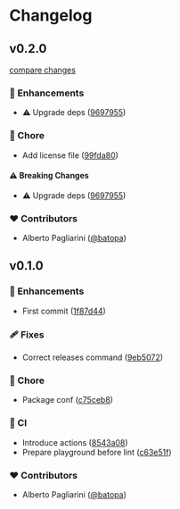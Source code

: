 # Changelog


## v0.2.0

[compare changes](https://github.com/atlasconsulting/nuxt-bedita-app-layer/compare/v0.1.0...v0.2.0)

### 🚀 Enhancements

- ⚠️  Upgrade deps ([9697955](https://github.com/atlasconsulting/nuxt-bedita-app-layer/commit/9697955))

### 🏡 Chore

- Add license file ([99fda80](https://github.com/atlasconsulting/nuxt-bedita-app-layer/commit/99fda80))

#### ⚠️ Breaking Changes

- ⚠️  Upgrade deps ([9697955](https://github.com/atlasconsulting/nuxt-bedita-app-layer/commit/9697955))

### ❤️ Contributors

- Alberto Pagliarini ([@batopa](https://github.com/batopa))

## v0.1.0


### 🚀 Enhancements

- First commit ([1f87d44](https://github.com/atlasconsulting/nuxt-bedita-app-layer/commit/1f87d44))

### 🩹 Fixes

- Correct releases command ([9eb5072](https://github.com/atlasconsulting/nuxt-bedita-app-layer/commit/9eb5072))

### 🏡 Chore

- Package conf ([c75ceb8](https://github.com/atlasconsulting/nuxt-bedita-app-layer/commit/c75ceb8))

### 🤖 CI

- Introduce actions ([8543a08](https://github.com/atlasconsulting/nuxt-bedita-app-layer/commit/8543a08))
- Prepare playground before lint ([c63e51f](https://github.com/atlasconsulting/nuxt-bedita-app-layer/commit/c63e51f))

### ❤️ Contributors

- Alberto Pagliarini ([@batopa](http://github.com/batopa))

